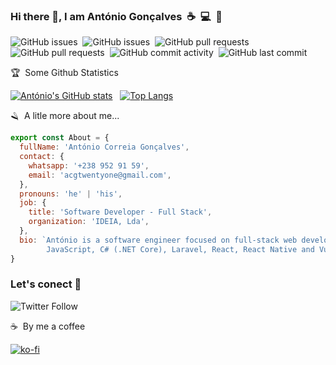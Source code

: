 ### Hi there 👋, I am António Gonçalves&nbsp;&nbsp;:coffee:&nbsp;&nbsp;:computer:&nbsp;&nbsp;:eyes:

![GitHub issues](https://img.shields.io/github/issues/acgtwentyone/booktracks)&nbsp;&nbsp;![GitHub issues](https://img.shields.io/github/issues-raw/acgtwentyone/booktracks)&nbsp;&nbsp;![GitHub pull requests](https://img.shields.io/github/issues-pr/acgtwentyone/booktracks)&nbsp;&nbsp;![GitHub pull requests](https://img.shields.io/github/issues-pr-raw/acgtwentyone/booktracks)&nbsp;&nbsp;![GitHub commit activity](https://img.shields.io/github/commit-activity/m/acgtwentyone/booktracks)&nbsp;&nbsp;![GitHub last commit](https://img.shields.io/github/last-commit/acgtwentyone/booktracks)



:trophy:&nbsp;&nbsp;Some Github Statistics

[![António's GitHub stats](https://github-readme-stats.vercel.app/api?username=acgtwentyone&count_private=true&show_icons=true&theme=radical&show_owner=true)](https://github.com/acgtwentyone/github-readme-stats)&nbsp;&nbsp;&nbsp;[![Top Langs](https://github-readme-stats.vercel.app/api/top-langs/?username=acgtwentyone&layout=compact&count_private=true&show_icons=true&theme=radical&show_owner=true)](https://github.com/acgtwentyone/github-readme-stats)

:razor:&nbsp;&nbsp;A litle more about me... 

```javascript
export const About = {
  fullName: 'António Correia Gonçalves',
  contact: {
    whatsapp: '+238 952 91 59',
    email: 'acgtwentyone@gmail.com',
  },
  pronouns: 'he' | 'his',
  job: {
    title: 'Software Developer - Full Stack',
    organization: 'IDEIA, Lda',
  },
  bio: `António is a software engineer focused on full-stack web development, with extensive experience with PHP, 
        JavaScript, C# (.NET Core), Laravel, React, React Native and Vue.js.`
}
```

### Let's conect 👋 

![Twitter Follow](https://img.shields.io/twitter/follow/Antonio570373?color=%231DA1F2&logo=twitter&style=for-the-badge)

:coffee:&nbsp;&nbsp;By me a coffee 

[![ko-fi](https://ko-fi.com/img/githubbutton_sm.svg)](https://ko-fi.com/U7U7D2EQ6)
